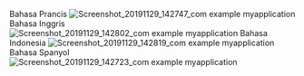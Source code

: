 Bahasa Prancis
![Screenshot_20191129_142747_com example myapplication](https://user-images.githubusercontent.com/43459430/69852035-c6af9e00-12b5-11ea-96da-43ed12b74731.jpg)
Bahasa Inggris
![Screenshot_20191129_142802_com example myapplication](https://user-images.githubusercontent.com/43459430/69852036-c6af9e00-12b5-11ea-8d0c-bc6981e1db5e.jpg)
Bahasa Indonesia
![Screenshot_20191129_142819_com example myapplication](https://user-images.githubusercontent.com/43459430/69852037-c7483480-12b5-11ea-9b8e-fff48d45dfea.jpg)
Bahasa Spanyol
![Screenshot_20191129_142723_com example myapplication](https://user-images.githubusercontent.com/43459430/69852038-c7483480-12b5-11ea-8cac-3ed7331b2f99.jpg)
